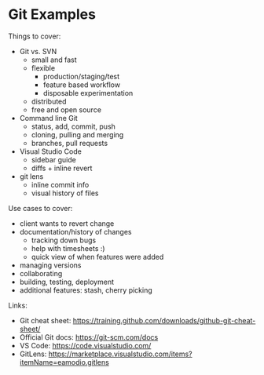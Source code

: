 # Git Examples

Things to cover:

- Git vs. SVN
  - small and fast
  - flexible
    - production/staging/test
    - feature based workflow
    - disposable experimentation
  - distributed
  - free and open source
- Command line Git
  - status, add, commit, push
  - cloning, pulling and merging
  - branches, pull requests
- Visual Studio Code
  - sidebar guide
  - diffs + inline revert
- git lens
  - inline commit info
  - visual history of files

Use cases to cover:

- client wants to revert change
- documentation/history of changes
  - tracking down bugs
  - help with timesheets :)
  - quick view of when features were added
- managing versions
- collaborating
- building, testing, deployment
- additional features: stash, cherry picking

Links:

- Git cheat sheet: https://training.github.com/downloads/github-git-cheat-sheet/
- Official Git docs: https://git-scm.com/docs
- VS Code: https://code.visualstudio.com/
- GitLens: https://marketplace.visualstudio.com/items?itemName=eamodio.gitlens
